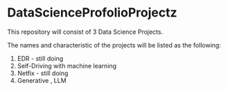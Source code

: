 # DataScienceProfolioProjectz
This repository will consist of 3 Data Science Projects.

The names and characteristic of the projects will be listed as the following:

1. EDR - still doing
2. Self-Driving with machine learning  
3. Netfix - still doing
4. Generative , LLM
